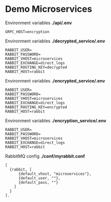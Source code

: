 # Demo Microservices

Environment variables **./api/.env**

```
GRPC_HOST=encryption
```

Environment variables **./decrypted_service/.env**

```
RABBIT_USER=
RABBIT_PASSWORD=
RABBIT_VHOST=microservices
RABBIT_EXCHANGE=direct_logs
RABBIT_ROUTING_KEY=decrypted
RABBIT_HOST=rabbit
```

Environment variables **./encrypted_service/.env**

```
RABBIT_USER=
RABBIT_PASSWORD=
RABBIT_VHOST=microservices
RABBIT_EXCHANGE=direct_logs
RABBIT_ROUTING_KEY=encrypted
RABBIT_HOST=rabbit
```

Environment variables **./encryption_service/.env**

```
RABBIT_USER=
RABBIT_PASSWORD=
RABBIT_VHOST=microservices
RABBIT_EXCHANGE=direct_logs
RABBIT_HOST=rabbit
```

RabbitMQ config **./conf/myrabbit.conf**

```
[
  {rabbit, [
      {default_vhost, "microservices"},
      {default_user, ""},
      {default_pass, ""}
    ]
  }
].
```


